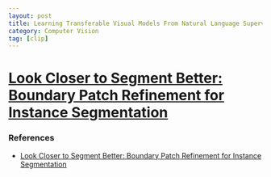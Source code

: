 ```yaml
---
layout: post
title: Learning Transferable Visual Models From Natural Language Supervision
category: Computer Vision
tag: [clip]
---
```


# [Look Closer to Segment Better: Boundary Patch Refinement for Instance Segmentation](https://arxiv.org/pdf/2104.05239)

### References
- [Look Closer to Segment Better: Boundary Patch Refinement for Instance Segmentation](https://arxiv.org/pdf/2104.05239)